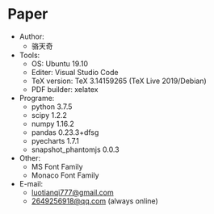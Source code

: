 # Paper

- Author:
  - 骆天奇
- Tools:
  - OS: Ubuntu 19.10
  - Editer: Visual Studio Code
  - TeX version: TeX 3.14159265 (TeX Live 2019/Debian)
  - PDF builder: xelatex
- Programe:
  - python 3.7.5
  - scipy 1.2.2
  - numpy 1.16.2
  - pandas 0.23.3+dfsg
  - pyecharts 1.7.1
  - snapshot_phantomjs 0.0.3
- Other:
  - MS Font Family
  - Monaco Font Family
- E-mail:
  - luotianqi777@gmail.com
  - 2649256918@qq.com (always online)
